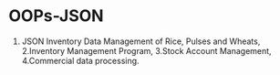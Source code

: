 # OOPs-JSON
1. JSON Inventory Data Management of Rice, Pulses and Wheats, 2.Inventory Management Program, 3.Stock Account Management, 4.Commercial data processing.

